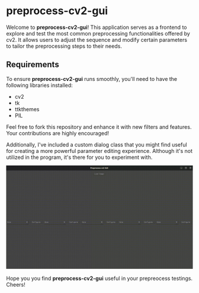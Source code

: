 # preprocess-cv2-gui

Welcome to **preprocess-cv2-gui**! This application serves as a frontend to explore and test the most common preprocessing functionalities offered by cv2. It allows users to adjust the sequence and modify certain parameters to tailor the preprocessing steps to their needs. 

## Requirements

To ensure **preprocess-cv2-gui** runs smoothly, you'll need to have the following libraries installed:
- cv2
- tk
- ttkthemes
- PIL

Feel free to fork this repository and enhance it with new filters and features. Your contributions are highly encouraged!

Additionally, I've included a custom dialog class that you might find useful for creating a more powerful parameter editing experience. Although it's not utilized in the program, it's there for you to experiment with.

![ppp_cv2_gui.gif](ppp_cv2_gui.gif)


Hope you you find **preprocess-cv2-gui**  useful in your prepreocess testings. Cheers!

